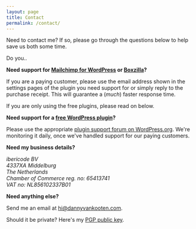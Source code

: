 ```yaml
---
layout: page
title: Contact
permalink: /contact/
---
```


Need to contact me? If so, please go through the questions below to help save us both some time.

Do you..

__Need support for [Mailchimp for WordPress](https://mc4wp.com/) or [Boxzilla](https://boxzillaplugin.com/)?__

If you are a paying customer, please use the email address shown in the settings pages of the plugin you need support for or simply reply to the purchase receipt. 
This will guarantee a (_much_) faster response time.

If you are only using the free plugins, please read on below.

__Need support for a [free WordPress plugin](/wordpress-plugins/)?__

Please use the appropriate [plugin support forum on WordPress.org](https://wordpress.org/support/). We're monitoring it daily, once we've handled support for our paying customers.

__Need my business details?__

<address>
ibericode BV <br>
4337XA Middelburg<br>
The Netherlands <br>
Chamber of Commerce reg. no: 65413741<br>
VAT no: NL856102337B01<br>
</address>


__Need anything else?__

Send me an email at [&#104;&#105;&#64;&#100;&#97;&#110;&#110;&#121;&#118;&#97;&#110;&#107;&#111;&#111;&#116;&#101;&#110;&#46;&#99;&#111;&#109;](mailto:&#104;&#105;&#64;&#100;&#97;&#110;&#110;&#121;&#118;&#97;&#110;&#107;&#111;&#111;&#116;&#101;&#110;&#46;&#99;&#111;&#109;).

Should it be private? Here's my [PGP public key](/media/public-key.txt).
